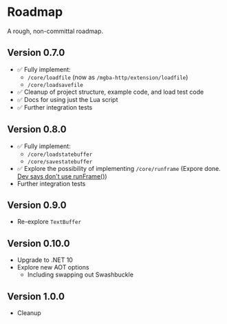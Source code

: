 # Roadmap

A rough, non-committal roadmap.

## Version 0.7.0

- ✅ Fully implement: 
    - `/core/loadfile`  (now as `/mgba-http/extension/loadfile`)
    - `/core/loadsavefile`
- ✅ Cleanup of project structure, example code, and load test code
- ✅ Docs for using just the Lua script
- ✅ Further integration tests
 
## Version 0.8.0

- ✅ Fully implement:
  - `/core/loadstatebuffer`
  - `/core/savestatebuffer`
- ✅ Explore the possibility of implementing `/core/runframe` (Expore done. [Dev says don't use runFrame()](https://discord.com/channels/453962671499509772/979634439237816360/1360317485596807179))
- Further integration tests

## Version 0.9.0

- Re-explore `TextBuffer`

## Version 0.10.0

- Upgrade to .NET 10
- Explore new AOT options
  - Including swapping out Swashbuckle
 
## Version 1.0.0

- Cleanup
